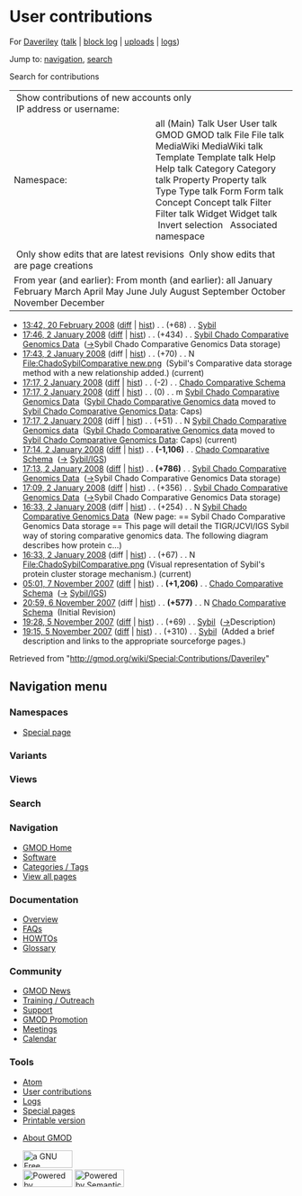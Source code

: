 <div id="mw-page-base" class="noprint">

</div>

<div id="mw-head-base" class="noprint">

</div>

<div id="content" class="mw-body" role="main">

<span id="top"></span>

<div id="mw-js-message" style="display:none;">

</div>



# <span dir="auto">User contributions</span>

<div id="bodyContent">

<div id="contentSub">

For <a
href="/mediawiki/index.php?title=User:Daveriley&amp;action=edit&amp;redlink=1"
class="new" title="User:Daveriley (page does not exist)">Daveriley</a>
(<a
href="/mediawiki/index.php?title=User_talk:Daveriley&amp;action=edit&amp;redlink=1"
class="new" title="User talk:Daveriley (page does not exist)">talk</a>
\| [block
log](/mediawiki/index.php?title=Special:Log/block&page=User%3ADaveriley "Special:Log/block")
\|
[uploads](/wiki/Special:ListFiles/Daveriley "Special:ListFiles/Daveriley")
\| [logs](/wiki/Special:Log/Daveriley "Special:Log/Daveriley"))

</div>

<div id="jump-to-nav" class="mw-jump">

Jump to: [navigation](#mw-navigation), [search](#p-search)

</div>

<div id="mw-content-text">

Search for contributions

<table class="mw-contributions-table">
<colgroup>
<col style="width: 50%" />
<col style="width: 50%" />
</colgroup>
<tbody>
<tr class="odd">
<td colspan="2"> Show contributions of new accounts only<br />
 IP address or username:</td>
</tr>
<tr class="even">
<td class="mw-label">Namespace:</td>
<td>all (Main) Talk User User talk GMOD GMOD talk File File talk
MediaWiki MediaWiki talk Template Template talk Help Help talk Category
Category talk Property Property talk Type Type talk Form Form talk
Concept Concept talk Filter Filter talk Widget Widget talk  
 Invert selection 
 Associated namespace </td>
</tr>
<tr class="odd">
<td colspan="2"></td>
</tr>
<tr class="even">
<td colspan="2"> Only show edits that are latest revisions
 Only show edits that are page creations</td>
</tr>
<tr class="odd">
<td colspan="2">From year (and earlier): From month (and earlier): all
January February March April May June July August September October
November December</td>
</tr>
</tbody>
</table>

- <a href="/mediawiki/index.php?title=Sybil&amp;oldid=4797"
  class="mw-changeslist-date" title="Sybil">13:42, 20 February 2008</a>
  ([diff](/mediawiki/index.php?title=Sybil&diff=prev&oldid=4797 "Sybil")
  \| [hist](/mediawiki/index.php?title=Sybil&action=history "Sybil"))
  <span class="mw-changeslist-separator">. .</span>
  <span class="mw-plusminus-pos" dir="ltr"
  title="839 bytes after change">(+68)</span>‎
  <span class="mw-changeslist-separator">. .</span>
  <a href="/wiki/Sybil" class="mw-contributions-title"
  title="Sybil">Sybil</a> ‎
- <a
  href="/mediawiki/index.php?title=Sybil_Chado_Comparative_Genomics_Data&amp;oldid=3796"
  class="mw-changeslist-date"
  title="Sybil Chado Comparative Genomics Data">17:46, 2 January 2008</a>
  ([diff](/mediawiki/index.php?title=Sybil_Chado_Comparative_Genomics_Data&diff=prev&oldid=3796 "Sybil Chado Comparative Genomics Data")
  \|
  [hist](/mediawiki/index.php?title=Sybil_Chado_Comparative_Genomics_Data&action=history "Sybil Chado Comparative Genomics Data"))
  <span class="mw-changeslist-separator">. .</span>
  <span class="mw-plusminus-pos" dir="ltr"
  title="1,830 bytes after change">(+434)</span>‎
  <span class="mw-changeslist-separator">. .</span>
  <a href="/wiki/Sybil_Chado_Comparative_Genomics_Data"
  class="mw-contributions-title"
  title="Sybil Chado Comparative Genomics Data">Sybil Chado Comparative
  Genomics Data</a> ‎
  <span class="comment">([→](/wiki/Sybil_Chado_Comparative_Genomics_Data#Sybil_Chado_Comparative_Genomics_Data_storage "Sybil Chado Comparative Genomics Data")‎<span dir="auto"><span class="autocomment">Sybil
  Chado Comparative Genomics Data storage</span></span>)</span>
- <a
  href="/mediawiki/index.php?title=File:ChadoSybilComparative_new.png&amp;oldid=3795"
  class="mw-changeslist-date"
  title="File:ChadoSybilComparative new.png">17:43, 2 January 2008</a>
  (diff \|
  [hist](/mediawiki/index.php?title=File:ChadoSybilComparative_new.png&action=history "File:ChadoSybilComparative new.png"))
  <span class="mw-changeslist-separator">. .</span>
  <span class="mw-plusminus-pos" dir="ltr"
  title="70 bytes after change">(+70)</span>‎
  <span class="mw-changeslist-separator">. .</span> N
  <a href="/wiki/File:ChadoSybilComparative_new.png"
  class="mw-contributions-title"
  title="File:ChadoSybilComparative new.png">File:ChadoSybilComparative
  new.png</a> ‎ <span class="comment">(Sybil's Comparative data storage
  method with a new relationship added.)</span>
  <span class="mw-uctop">(current)</span>
- <a
  href="/mediawiki/index.php?title=Chado_Comparative_Schema&amp;oldid=3794"
  class="mw-changeslist-date" title="Chado Comparative Schema">17:17, 2
  January 2008</a>
  ([diff](/mediawiki/index.php?title=Chado_Comparative_Schema&diff=prev&oldid=3794 "Chado Comparative Schema")
  \|
  [hist](/mediawiki/index.php?title=Chado_Comparative_Schema&action=history "Chado Comparative Schema"))
  <span class="mw-changeslist-separator">. .</span>
  <span class="mw-plusminus-neg" dir="ltr"
  title="1,180 bytes after change">(-2)</span>‎
  <span class="mw-changeslist-separator">. .</span>
  <a href="/wiki/Chado_Comparative_Schema" class="mw-contributions-title"
  title="Chado Comparative Schema">Chado Comparative Schema</a> ‎
- <a
  href="/mediawiki/index.php?title=Sybil_Chado_Comparative_Genomics_Data&amp;oldid=3792"
  class="mw-changeslist-date"
  title="Sybil Chado Comparative Genomics Data">17:17, 2 January 2008</a>
  ([diff](/mediawiki/index.php?title=Sybil_Chado_Comparative_Genomics_Data&diff=prev&oldid=3792 "Sybil Chado Comparative Genomics Data")
  \|
  [hist](/mediawiki/index.php?title=Sybil_Chado_Comparative_Genomics_Data&action=history "Sybil Chado Comparative Genomics Data"))
  <span class="mw-changeslist-separator">. .</span>
  <span class="mw-plusminus-null" dir="ltr"
  title="1,396 bytes after change">(0)</span>‎
  <span class="mw-changeslist-separator">. .</span> m
  <a href="/wiki/Sybil_Chado_Comparative_Genomics_Data"
  class="mw-contributions-title"
  title="Sybil Chado Comparative Genomics Data">Sybil Chado Comparative
  Genomics Data</a> ‎
  <span class="comment">(<a href="/wiki/Sybil_Chado_Comparative_Genomics_data"
  class="mw-redirect" title="Sybil Chado Comparative Genomics data">Sybil
  Chado Comparative Genomics data</a> moved to [Sybil Chado Comparative
  Genomics
  Data](/wiki/Sybil_Chado_Comparative_Genomics_Data "Sybil Chado Comparative Genomics Data"):
  Caps)</span>
- <a
  href="/mediawiki/index.php?title=Sybil_Chado_Comparative_Genomics_data&amp;oldid=3793"
  class="mw-changeslist-date"
  title="Sybil Chado Comparative Genomics data">17:17, 2 January 2008</a>
  (diff \|
  [hist](/mediawiki/index.php?title=Sybil_Chado_Comparative_Genomics_data&action=history "Sybil Chado Comparative Genomics data"))
  <span class="mw-changeslist-separator">. .</span>
  <span class="mw-plusminus-pos" dir="ltr"
  title="51 bytes after change">(+51)</span>‎
  <span class="mw-changeslist-separator">. .</span> N <a
  href="/mediawiki/index.php?title=Sybil_Chado_Comparative_Genomics_data&amp;redirect=no"
  class="mw-redirect mw-contributions-title"
  title="Sybil Chado Comparative Genomics data">Sybil Chado Comparative
  Genomics data</a> ‎
  <span class="comment">(<a href="/wiki/Sybil_Chado_Comparative_Genomics_data"
  class="mw-redirect" title="Sybil Chado Comparative Genomics data">Sybil
  Chado Comparative Genomics data</a> moved to [Sybil Chado Comparative
  Genomics
  Data](/wiki/Sybil_Chado_Comparative_Genomics_Data "Sybil Chado Comparative Genomics Data"):
  Caps)</span> <span class="mw-uctop">(current)</span>
- <a
  href="/mediawiki/index.php?title=Chado_Comparative_Schema&amp;oldid=3791"
  class="mw-changeslist-date" title="Chado Comparative Schema">17:14, 2
  January 2008</a>
  ([diff](/mediawiki/index.php?title=Chado_Comparative_Schema&diff=prev&oldid=3791 "Chado Comparative Schema")
  \|
  [hist](/mediawiki/index.php?title=Chado_Comparative_Schema&action=history "Chado Comparative Schema"))
  <span class="mw-changeslist-separator">. .</span> **(-1,106)**‎
  <span class="mw-changeslist-separator">. .</span>
  <a href="/wiki/Chado_Comparative_Schema" class="mw-contributions-title"
  title="Chado Comparative Schema">Chado Comparative Schema</a> ‎
  <span class="comment">([→](/wiki/Chado_Comparative_Schema#sybil_.7C_Sybil.2FIGS "Chado Comparative Schema")‎<span dir="auto"><span class="autocomment">
  [Sybil/IGS](/wiki/Sybil "Sybil")</span></span>)</span>
- <a
  href="/mediawiki/index.php?title=Sybil_Chado_Comparative_Genomics_Data&amp;oldid=3790"
  class="mw-changeslist-date"
  title="Sybil Chado Comparative Genomics Data">17:13, 2 January 2008</a>
  ([diff](/mediawiki/index.php?title=Sybil_Chado_Comparative_Genomics_Data&diff=prev&oldid=3790 "Sybil Chado Comparative Genomics Data")
  \|
  [hist](/mediawiki/index.php?title=Sybil_Chado_Comparative_Genomics_Data&action=history "Sybil Chado Comparative Genomics Data"))
  <span class="mw-changeslist-separator">. .</span> **(+786)**‎
  <span class="mw-changeslist-separator">. .</span>
  <a href="/wiki/Sybil_Chado_Comparative_Genomics_Data"
  class="mw-contributions-title"
  title="Sybil Chado Comparative Genomics Data">Sybil Chado Comparative
  Genomics Data</a> ‎
  <span class="comment">([→](/wiki/Sybil_Chado_Comparative_Genomics_Data#Sybil_Chado_Comparative_Genomics_Data_storage "Sybil Chado Comparative Genomics Data")‎<span dir="auto"><span class="autocomment">Sybil
  Chado Comparative Genomics Data storage</span></span>)</span>
- <a
  href="/mediawiki/index.php?title=Sybil_Chado_Comparative_Genomics_Data&amp;oldid=3789"
  class="mw-changeslist-date"
  title="Sybil Chado Comparative Genomics Data">17:09, 2 January 2008</a>
  ([diff](/mediawiki/index.php?title=Sybil_Chado_Comparative_Genomics_Data&diff=prev&oldid=3789 "Sybil Chado Comparative Genomics Data")
  \|
  [hist](/mediawiki/index.php?title=Sybil_Chado_Comparative_Genomics_Data&action=history "Sybil Chado Comparative Genomics Data"))
  <span class="mw-changeslist-separator">. .</span>
  <span class="mw-plusminus-pos" dir="ltr"
  title="610 bytes after change">(+356)</span>‎
  <span class="mw-changeslist-separator">. .</span>
  <a href="/wiki/Sybil_Chado_Comparative_Genomics_Data"
  class="mw-contributions-title"
  title="Sybil Chado Comparative Genomics Data">Sybil Chado Comparative
  Genomics Data</a> ‎
  <span class="comment">([→](/wiki/Sybil_Chado_Comparative_Genomics_Data#Sybil_Chado_Comparative_Genomics_Data_storage "Sybil Chado Comparative Genomics Data")‎<span dir="auto"><span class="autocomment">Sybil
  Chado Comparative Genomics Data storage</span></span>)</span>
- <a
  href="/mediawiki/index.php?title=Sybil_Chado_Comparative_Genomics_Data&amp;oldid=3777"
  class="mw-changeslist-date"
  title="Sybil Chado Comparative Genomics Data">16:33, 2 January 2008</a>
  (diff \|
  [hist](/mediawiki/index.php?title=Sybil_Chado_Comparative_Genomics_Data&action=history "Sybil Chado Comparative Genomics Data"))
  <span class="mw-changeslist-separator">. .</span>
  <span class="mw-plusminus-pos" dir="ltr"
  title="254 bytes after change">(+254)</span>‎
  <span class="mw-changeslist-separator">. .</span> N
  <a href="/wiki/Sybil_Chado_Comparative_Genomics_Data"
  class="mw-contributions-title"
  title="Sybil Chado Comparative Genomics Data">Sybil Chado Comparative
  Genomics Data</a> ‎ <span class="comment">(New page: == Sybil Chado
  Comparative Genomics Data storage == This page will detail the
  TIGR/JCVI/IGS Sybil way of storing comparative genomics data. The
  following diagram describes how protein c...)</span>
- <a
  href="/mediawiki/index.php?title=File:ChadoSybilComparative.png&amp;oldid=3776"
  class="mw-changeslist-date"
  title="File:ChadoSybilComparative.png">16:33, 2 January 2008</a> (diff
  \|
  [hist](/mediawiki/index.php?title=File:ChadoSybilComparative.png&action=history "File:ChadoSybilComparative.png"))
  <span class="mw-changeslist-separator">. .</span>
  <span class="mw-plusminus-pos" dir="ltr"
  title="67 bytes after change">(+67)</span>‎
  <span class="mw-changeslist-separator">. .</span> N
  <a href="/wiki/File:ChadoSybilComparative.png"
  class="mw-contributions-title"
  title="File:ChadoSybilComparative.png">File:ChadoSybilComparative.png</a>
  ‎ <span class="comment">(Visual representation of Sybil's protein
  cluster storage mechanism.)</span>
  <span class="mw-uctop">(current)</span>
- <a
  href="/mediawiki/index.php?title=Chado_Comparative_Schema&amp;oldid=3355"
  class="mw-changeslist-date" title="Chado Comparative Schema">05:01, 7
  November 2007</a>
  ([diff](/mediawiki/index.php?title=Chado_Comparative_Schema&diff=prev&oldid=3355 "Chado Comparative Schema")
  \|
  [hist](/mediawiki/index.php?title=Chado_Comparative_Schema&action=history "Chado Comparative Schema"))
  <span class="mw-changeslist-separator">. .</span> **(+1,206)**‎
  <span class="mw-changeslist-separator">. .</span>
  <a href="/wiki/Chado_Comparative_Schema" class="mw-contributions-title"
  title="Chado Comparative Schema">Chado Comparative Schema</a> ‎
  <span class="comment">([→](/wiki/Chado_Comparative_Schema#sybil_.7C_Sybil.2FIGS "Chado Comparative Schema")‎<span dir="auto"><span class="autocomment">
  [Sybil/IGS](/wiki/Sybil "Sybil")</span></span>)</span>
- <a
  href="/mediawiki/index.php?title=Chado_Comparative_Schema&amp;oldid=3344"
  class="mw-changeslist-date" title="Chado Comparative Schema">20:59, 6
  November 2007</a> (diff \|
  [hist](/mediawiki/index.php?title=Chado_Comparative_Schema&action=history "Chado Comparative Schema"))
  <span class="mw-changeslist-separator">. .</span> **(+577)**‎
  <span class="mw-changeslist-separator">. .</span> N
  <a href="/wiki/Chado_Comparative_Schema" class="mw-contributions-title"
  title="Chado Comparative Schema">Chado Comparative Schema</a> ‎
  <span class="comment">(Initial Revision)</span>
- <a href="/mediawiki/index.php?title=Sybil&amp;oldid=3294"
  class="mw-changeslist-date" title="Sybil">19:28, 5 November 2007</a>
  ([diff](/mediawiki/index.php?title=Sybil&diff=prev&oldid=3294 "Sybil")
  \| [hist](/mediawiki/index.php?title=Sybil&action=history "Sybil"))
  <span class="mw-changeslist-separator">. .</span>
  <span class="mw-plusminus-pos" dir="ltr"
  title="696 bytes after change">(+69)</span>‎
  <span class="mw-changeslist-separator">. .</span>
  <a href="/wiki/Sybil" class="mw-contributions-title"
  title="Sybil">Sybil</a> ‎
  <span class="comment">([→](/wiki/Sybil#Description "Sybil")‎<span dir="auto"><span class="autocomment">Description</span></span>)</span>
- <a href="/mediawiki/index.php?title=Sybil&amp;oldid=3293"
  class="mw-changeslist-date" title="Sybil">19:15, 5 November 2007</a>
  ([diff](/mediawiki/index.php?title=Sybil&diff=prev&oldid=3293 "Sybil")
  \| [hist](/mediawiki/index.php?title=Sybil&action=history "Sybil"))
  <span class="mw-changeslist-separator">. .</span>
  <span class="mw-plusminus-pos" dir="ltr"
  title="627 bytes after change">(+310)</span>‎
  <span class="mw-changeslist-separator">. .</span>
  <a href="/wiki/Sybil" class="mw-contributions-title"
  title="Sybil">Sybil</a> ‎ <span class="comment">(Added a brief
  description and links to the appropriate sourceforge pages.)</span>

</div>

<div class="printfooter">

Retrieved from "<http://gmod.org/wiki/Special:Contributions/Daveriley>"

</div>

<div id="catlinks" class="catlinks catlinks-allhidden">

</div>

<div class="visualClear">

</div>

</div>

</div>

<div id="mw-navigation">

## Navigation menu

<div id="mw-head">



<div id="left-navigation">

<div id="p-namespaces" class="vectorTabs" role="navigation"
aria-labelledby="p-namespaces-label">

### Namespaces

- <span id="ca-nstab-special">[Special
  page](/wiki/Special:Contributions/Daveriley "This is a special page, you cannot edit the page itself")</span>

</div>

<div id="p-variants" class="vectorMenu emptyPortlet" role="navigation"
aria-labelledby="p-variants-label">

### 

### Variants[](#)

<div class="menu">

</div>

</div>

</div>

<div id="right-navigation">

<div id="p-views" class="vectorTabs emptyPortlet" role="navigation"
aria-labelledby="p-views-label">

### Views

</div>



</div>

<div id="p-search" role="search">

### Search

<div id="simpleSearch">

</div>

</div>

</div>

</div>

<div id="mw-panel">

<div id="p-logo" role="banner">

<a href="/wiki/Main_Page"
style="background-image: url(http://gmod.org/images/GMOD-cogs.png);"
title="Visit the main page"></a>

</div>

<div id="p-Navigation" class="portal" role="navigation"
aria-labelledby="p-Navigation-label">

### Navigation

<div class="body">

- <span id="n-GMOD-Home">[GMOD Home](/wiki/Main_Page)</span>
- <span id="n-Software">[Software](/wiki/GMOD_Components)</span>
- <span id="n-Categories-.2F-Tags">[Categories /
  Tags](/wiki/Categories)</span>
- <span id="n-View-all-pages">[View all
  pages](/wiki/Special:AllPages)</span>

</div>

</div>

<div id="p-Documentation" class="portal" role="navigation"
aria-labelledby="p-Documentation-label">

### Documentation

<div class="body">

- <span id="n-Overview">[Overview](/wiki/Overview)</span>
- <span id="n-FAQs">[FAQs](/wiki/Category:FAQ)</span>
- <span id="n-HOWTOs">[HOWTOs](/wiki/Category:HOWTO)</span>
- <span id="n-Glossary">[Glossary](/wiki/Glossary)</span>

</div>

</div>

<div id="p-Community" class="portal" role="navigation"
aria-labelledby="p-Community-label">

### Community

<div class="body">

- <span id="n-GMOD-News">[GMOD News](/wiki/GMOD_News)</span>
- <span id="n-Training-.2F-Outreach">[Training /
  Outreach](/wiki/Training_and_Outreach)</span>
- <span id="n-Support">[Support](/wiki/Support)</span>
- <span id="n-GMOD-Promotion">[GMOD
  Promotion](/wiki/GMOD_Promotion)</span>
- <span id="n-Meetings">[Meetings](/wiki/Meetings)</span>
- <span id="n-Calendar">[Calendar](/wiki/Calendar)</span>

</div>

</div>

<div id="p-tb" class="portal" role="navigation"
aria-labelledby="p-tb-label">

### Tools

<div class="body">

- <span id="feedlinks"><a
  href="http://gmod.org/mediawiki/index.php?title=Special:Contributions/Daveriley&amp;feed=atom"
  id="feed-atom" class="feedlink" rel="alternate"
  type="application/atom+xml" title="Atom feed for this page">Atom</a></span>
- <span id="t-contributions">[User
  contributions](/wiki/Special:Contributions/Daveriley "A list of contributions of this user")</span>
- <span id="t-log">[Logs](/wiki/Special:Log/Daveriley)</span>
- <span id="t-specialpages"><a href="/wiki/Special:SpecialPages" accesskey="q"
  title="A list of all special pages [q]">Special pages</a></span>
- <span id="t-print"><a
  href="/mediawiki/index.php?title=Special:Contributions/Daveriley&amp;printable=yes"
  rel="alternate" accesskey="p"
  title="Printable version of this page [p]">Printable version</a></span>

</div>

</div>

</div>

</div>

<div id="footer" role="contentinfo">

- <span id="footer-places-about">[About
  GMOD](/wiki/GMOD:About "GMOD:About")</span>

<!-- -->

- <span id="footer-copyrightico">[<img src="http://www.gnu.org/graphics/gfdl-logo-small.png" width="88"
  height="31" alt="a GNU Free Documentation License" />](http://www.gnu.org/licenses/fdl-1.3.html)</span>
- <span id="footer-poweredbyico">[<img src="/mediawiki/skins/common/images/poweredby_mediawiki_88x31.png"
  width="88" height="31" alt="Powered by MediaWiki" />](//www.mediawiki.org/)
  [<img
  src="/mediawiki/extensions/SemanticMediaWiki/includes/../resources/images/smw_button.png"
  width="88" height="31" alt="Powered by Semantic MediaWiki" />](https://www.semantic-mediawiki.org/wiki/Semantic_MediaWiki)</span>

<div style="clear:both">

</div>

</div>
